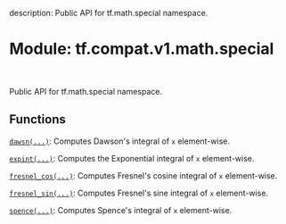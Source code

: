 description: Public API for tf.math.special namespace.

<div itemscope itemtype="http://developers.google.com/ReferenceObject">
<meta itemprop="name" content="tf.compat.v1.math.special" />
<meta itemprop="path" content="Stable" />
</div>

# Module: tf.compat.v1.math.special

<!-- Insert buttons and diff -->

<table class="tfo-notebook-buttons tfo-api nocontent" align="left">

</table>



Public API for tf.math.special namespace.



## Functions

[`dawsn(...)`](../../../../tf/math/special/dawsn.md): Computes Dawson's integral of `x` element-wise.

[`expint(...)`](../../../../tf/math/special/expint.md): Computes the Exponential integral of `x` element-wise.

[`fresnel_cos(...)`](../../../../tf/math/special/fresnel_cos.md): Computes Fresnel's cosine integral of `x` element-wise.

[`fresnel_sin(...)`](../../../../tf/math/special/fresnel_sin.md): Computes Fresnel's sine integral of `x` element-wise.

[`spence(...)`](../../../../tf/math/special/spence.md): Computes Spence's integral of `x` element-wise.

